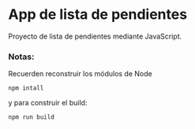 # App de lista de pendientes

Proyecto de lista de pendientes mediante JavaScript.

### Notas:
Recuerden reconstruir los módulos de Node
```
npm intall
```

y para construir el build:
```
npm run build
```
